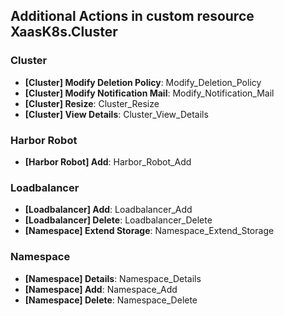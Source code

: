 ## Additional Actions in custom resource XaasK8s.Cluster

### Cluster
* **[Cluster] Modify Deletion Policy**: Modify_Deletion_Policy
* **[Cluster] Modify Notification Mail**: Modify_Notification_Mail
* **[Cluster] Resize**: Cluster_Resize
* **[Cluster] View Details**: Cluster_View_Details

### Harbor Robot
* **[Harbor Robot] Add**: Harbor_Robot_Add

### Loadbalancer
* **[Loadbalancer] Add**: Loadbalancer_Add
* **[Loadbalancer] Delete**: Loadbalancer_Delete
* **[Namespace] Extend Storage**: Namespace_Extend_Storage
 
### Namespace
* **[Namespace] Details**: Namespace_Details
* **[Namespace] Add**: Namespace_Add
* **[Namespace] Delete**: Namespace_Delete
